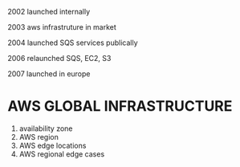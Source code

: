 2002
launched internally

2003
aws infrastruture in market

2004
launched SQS services publically

2006
relaunched SQS, EC2, S3

2007
launched in europe

# AWS GLOBAL INFRASTRUCTURE
1. availability zone
2. AWS region
3. AWS edge locations
4. AWS regional edge cases

